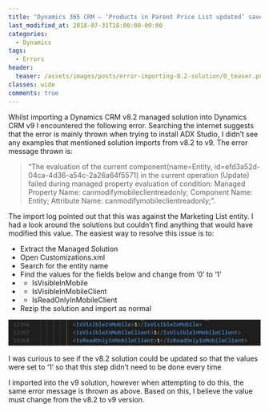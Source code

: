 ```yaml
---
title: "Dynamics 365 CRM – ‘Products in Parent Price List updated’ saved query missing"
last_modified_at: 2018-07-31T18:00:00-00:00
categories:
  - Dynamics
tags:
  - Errors
header:
  teaser: /assets/images/posts/error-importing-8.2-solution/0_teaser.png
classes: wide
comments: true
---
```


Whilst importing a Dynamics CRM v8.2 managed solution into Dynamics CRM v9 I encountered the following error. Searching the internet suggests that the error is mainly thrown when trying to install ADX Studio, I didn’t see any examples that mentioned solution imports from v8.2 to v9. The error message thrown is:

>“The evaluation of the current component(name=Entity, id=efd3a52d-04ca-4d36-a54c-2a26a64f5571) in the current operation (Update) failed during managed property evaluation of condition: Managed Property Name: canmodifymobileclientreadonly; Component Name: Entity; Attribute Name: canmodifymobileclientreadonly;”.

The import log pointed out that this was against the Marketing List entity. I had a look around the solutions but couldn’t find anything that would have modified this value. The easiest way to resolve this issue is to:

* Extract the Managed Solution
* Open Customizations.xml
* Search for the entity name
* Find the values for the fields below and change from ‘0’ to ‘1’
* * IsVisibleInMobile
* * IsVisibleInMobileClient
* * IsReadOnlyInMobileClient
* Rezip the solution and import as normal

![XML to Modify](/assets/images/posts/error-importing-8.2-solution/0_teaser.png)

I was curious to see if the v8.2 solution could be updated so that the values were set to ‘1’ so that this step didn’t need to be done every time 

I imported into the v9 solution, however when attempting to do this, the same error message is thrown as above. Based on this, I believe the value must change from the v8.2 to v9 version.